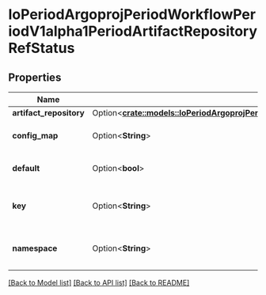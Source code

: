 # IoPeriodArgoprojPeriodWorkflowPeriodV1alpha1PeriodArtifactRepositoryRefStatus

## Properties

Name | Type | Description | Notes
------------ | ------------- | ------------- | -------------
**artifact_repository** | Option<[**crate::models::IoPeriodArgoprojPeriodWorkflowPeriodV1alpha1PeriodArtifactRepository**](io.argoproj.workflow.v1alpha1.ArtifactRepository.md)> |  | [optional]
**config_map** | Option<**String**> | The name of the config map. Defaults to \"artifact-repositories\". | [optional]
**default** | Option<**bool**> | If this ref represents the default artifact repository, rather than a config map. | [optional]
**key** | Option<**String**> | The config map key. Defaults to the value of the \"workflows.argoproj.io/default-artifact-repository\" annotation. | [optional]
**namespace** | Option<**String**> | The namespace of the config map. Defaults to the workflow's namespace, or the controller's namespace (if found). | [optional]

[[Back to Model list]](../README.md#documentation-for-models) [[Back to API list]](../README.md#documentation-for-api-endpoints) [[Back to README]](../README.md)


